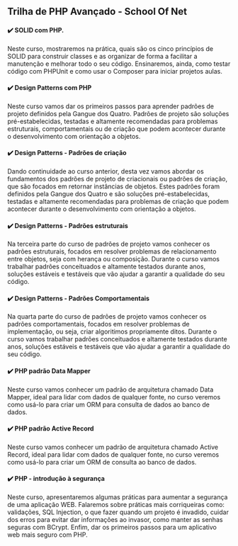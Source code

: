 ## Trilha de PHP Avançado - School Of Net

#### :heavy_check_mark: SOLID com PHP.
Neste curso, mostraremos na prática, quais são os cinco princípios de SOLID para construir classes e as organizar de forma a facilitar a manutenção e melhorar todo o seu código. Ensinaremos, ainda, como testar código com PHPUnit e como usar o Composer para iniciar projetos aulas.

#### :heavy_check_mark: Design Patterns com PHP
Neste curso vamos dar os primeiros passos para aprender padrões de projeto definidos pela Gangue dos Quatro. Padrões de projeto são soluções pré-estabelecidas, testadas e altamente recomendadas para problemas estruturais, comportamentais ou de criação que podem acontecer durante o desenvolvimento com orientação a objetos.

#### :heavy_check_mark: Design Patterns - Padrões de criação
Dando continuidade ao curso anterior, desta vez vamos abordar os fundamentos dos padrões de projeto de criacionais ou padrões de criação, que são focados em retornar instâncias de objetos. Estes padrões foram definidos pela Gangue dos Quatro e são soluções pré-estabelecidas, testadas e altamente recomendadas para problemas de criação que podem acontecer durante o desenvolvimento com orientação a objetos.

#### :heavy_check_mark: Design Patterns - Padrões estruturais
Na terceira parte do curso de padrões de projeto vamos conhecer os padrões estruturais, focados em resolver problemas de relacionamento entre objetos, seja com herança ou composição. Durante o curso vamos trabalhar padrões conceituados e altamente testados durante anos, soluções estáveis e testáveis que vão ajudar a garantir a qualidade do seu código.

#### :heavy_check_mark: Design Patterns - Padrões Comportamentais
Na quarta parte do curso de padrões de projeto vamos conhecer os padrões comportamentais, focados em resolver problemas de implementação, ou seja, criar algoritimos propriamente ditos. Durante o curso vamos trabalhar padrões conceituados e altamente testados durante anos, soluções estáveis e testáveis que vão ajudar a garantir a qualidade do seu código.

#### :heavy_check_mark: PHP padrão Data Mapper
Neste curso vamos conhecer um padrão de arquitetura chamado Data Mapper, ideal para lidar com dados de qualquer fonte, no curso veremos como usá-lo para criar um ORM para consulta de dados ao banco de dados.

#### :heavy_check_mark: PHP padrão Active Record
Neste curso vamos conhecer um padrão de arquitetura chamado Active Record, ideal para lidar com dados de qualquer fonte, no curso veremos como usá-lo para criar um ORM de consulta ao banco de dados.

#### :heavy_check_mark: PHP - introdução à segurança
Neste curso, apresentaremos algumas práticas para aumentar a segurança de uma aplicação WEB. Falaremos sobre práticas mais corriqueiras como: validações, SQL Injection, o que fazer quando um projeto é invadido, cuidar dos erros para evitar dar informações ao invasor, como manter as senhas seguras com BCrypt. Enfim, dar os primeiros passos para um aplicativo web mais seguro com PHP.
